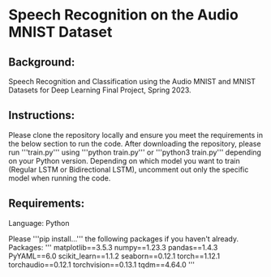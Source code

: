 # Speech Recognition on the Audio MNIST Dataset

## Background:
Speech Recognition and Classification using the Audio MNIST and MNIST Datasets for Deep Learning Final Project, Spring 2023.

## Instructions:
Please clone the repository locally and ensure you meet the requirements in the below section to run the code.
After downloading the repository, please run '''train.py''' using '''python train.py''' or '''python3 train.py''' depending on your Python version.
Depending on which model you want to train (Regular LSTM or Bidirectional LSTM), uncomment out only the specific model when running the code.

## Requirements:
Language: Python

Please '''pip install...''' the following packages if you haven't already.
Packages:
'''
matplotlib==3.5.3
numpy==1.23.3
pandas==1.4.3
PyYAML==6.0
scikit_learn==1.1.2
seaborn==0.12.1
torch==1.12.1
torchaudio==0.12.1
torchvision==0.13.1
tqdm==4.64.0
'''
